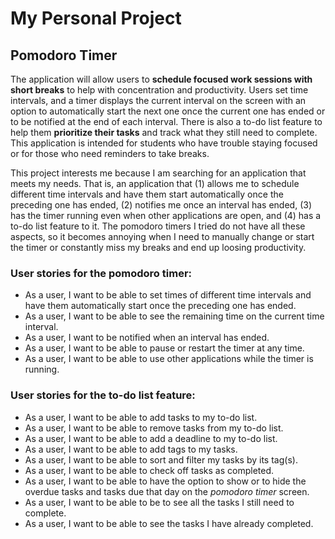 # My Personal Project

## Pomodoro Timer

The application will allow users to **schedule focused work sessions with short breaks** to help with concentration and
productivity. Users set time intervals, and a timer displays the current interval on the screen with an option to
automatically start the next one once the current one has ended or to be notified at the end of each interval. There is
also a to-do list feature to help them **prioritize their tasks** and track what they still need to complete. This
application is intended for students who have trouble staying focused or for those who need reminders to take breaks.

This project interests me because I am searching for an application that meets my needs. That is, an application that
(1) allows me to schedule different time intervals and have them start automatically once the preceding one has ended,
(2) notifies me once an interval has ended, (3) has the timer running even when other applications are open, and (4) has
a to-do list feature to it. The pomodoro timers I tried do not have all these aspects, so it becomes annoying when I
need to manually change or start the timer or constantly miss my breaks and end up loosing productivity.


### User stories for the pomodoro timer:

- As a user, I want to be able to set times of different time intervals and have them automatically start once the
preceding one has ended.
- As a user, I want to be able to see the remaining time on the current time interval.
- As a user, I want to be notified when an interval has ended.
- As a user, I want to be able to pause or restart the timer at any time.
- As a user, I want to be able to use other applications while the timer is running.


### User stories for the to-do list feature:

- As a user, I want to be able to add tasks to my to-do list.
- As a user, I want to be able to remove tasks from my to-do list.
- As a user, I want to be able to add a deadline to my to-do list.
- As a user, I want to be able to add tags to my tasks.
- As a user, I want to be able to sort and filter my tasks by its tag(s).
- As a user, I want to be able to check off tasks as completed.
- As a user, I want to be able to have the option to show or to hide the overdue tasks and tasks due that day on the
*pomodoro timer* screen.
- As a user, I want to be able to be to see all the tasks I still need to complete.
- As a user, I want to be able to see the tasks I have already completed.